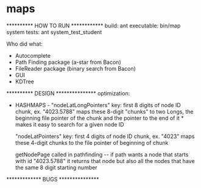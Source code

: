 maps
===


********** HOW TO RUN ************
build:   ant
executable:   bin/map <ways> <nodes> <index>
system tests:  ant system_test_student

Who did what:
- Autocomplete
- Path Finding package (a-star from Bacon)
- FileReader package (binary search from Bacon)
- GUI
- KDTree


********** DESIGN ***************
optimization: 
  - HASHMAPS -
    "nodeLatLongPointers"
        key: first 8 digits of node ID chunk, ex.  "4023.5788"
        maps these 8-digit "chunks" to two Longs, the beginning file pointer of 
        the chunk and the pointer to the end of it
        * makes it easy to search for a given node ID 

    "nodeLatPointers"
         key: first 4 digits of node ID chunk, ex. "4023"
         maps these 4-digit chunks to the file pointer of beginning of chunk


    getNodePage
    	called in pathfinding -- if path wants a node that starts with id 
    	"4023.5788" it returns that node but also all the nodes that have
    	the same 8 digit starting number


    


************* BUGS ***************